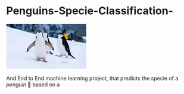 # Penguins-Specie-Classification-

![image of penguins](images/download.jpg)

And End to End machine learning project, that predicts the specie of a $penguin$ 🐧 based on a 